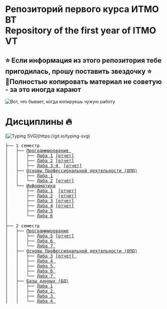 # Репозиторий первого курса ИТМО ВТ <br> Repository of the first year of ITMO VT 

## ⭐ Если информация из этого репозитория тебе пригодилась, прошу поставить звездочку ⭐ <br>📌Полностью копировать материал не советую - за это иногда карают


![Вот, что бывает, когда копируешь чужую работу](/gifStorage/cats.gif)


# Дисциплины 🔥
[![Typing SVG](https://readme-typing-svg.demolab.com?font=Fira+Code&duration=4000&pause=1000&color=07C8F7&width=700&lines=%D0%A1%D0%B8%D1%81%D1%82%D0%B5%D0%BC%D0%BD%D0%BE%D0%B5+%D0%B8+%D0%BF%D1%80%D0%B8%D0%BA%D0%BB%D0%B0%D0%B4%D0%BD%D0%BE%D0%B5+%D0%BF%D1%80%D0%BE%D0%B3%D1%80%D0%B0%D0%BC%D0%BC%D0%BD%D0%BE%D0%B5+%D0%BE%D0%B1%D0%B5%D1%81%D0%BF%D0%B5%D1%87%D0%B5%D0%BD%D0%B8%D0%B5;%D0%9F%D1%80%D0%BE%D0%B3%D1%80%D0%B0%D0%BC%D0%BC%D0%BD%D0%B0%D1%8F+%D0%B8%D0%BD%D0%B6%D0%B5%D0%BD%D0%B5%D1%80%D0%B8%D1%8F+(09.03.04);%D0%9F%D0%B5%D1%80%D0%B2%D1%8B%D0%B9+%D0%BA%D1%83%D1%80%D1%81)](https://git.io/typing-svg)

<pre>
├── 1 семестр
│   ├── <a href="https://github.com/Megadeth2006/ITMO_files/tree/main/Programming">Программирование </a>
│   │   ├── <a href="https://github.com/Megadeth2006/ITMO_files/tree/main/Programming/lab1">Лаба 1</a> <a href="https://github.com/Megadeth2006/ITMO_files/tree/main/Programming/lab1/lab1.pdf">[отчет]</a>
│   │   ├── <a href="https://github.com/Megadeth2006/ITMO_files/tree/main/Programming/lab2">Лаба 2</a> <a href="https://github.com/Megadeth2006/ITMO_files/tree/main/Programming/lab2/lab2.pdf">[отчет]</a>
│   │   ├── <a href="https://github.com/Megadeth2006/ITMO_files/tree/main/Programming/lab3">Лаба 3-4 </a> <a href="https://github.com/Megadeth2006/ITMO_files/blob/main/Programming/lab3/lab3-4.pdf">[отчет]</a>
│   ├── <a href="https://github.com/Megadeth2006/ITMO_files/tree/main/BasicsOfProfessionalActivity">Основы Профессиональной деятельности (ОПД)</a>
│   │   ├── <a href="https://github.com/Megadeth2006/ITMO_files/tree/main/BasicsOfProfessionalActivity/lab1">Лаба 1</a> 
│   │   └── <a href="https://github.com/Megadeth2006/ITMO_files/tree/main/BasicsOfProfessionalActivity/lab2">Лаба 2</a> <a href="https://github.com/Megadeth2006/ITMO_files/tree/main/BasicsOfProfessionalActivity/lab2/lab2.pdf">[отчет]</a>
│   └── <a href="https://github.com/Megadeth2006/ITMO_files/tree/main/Informatics">Информатика</a>
│       ├── <a href="https://github.com/Megadeth2006/ITMO_files/tree/main/Informatics/lab1">Лаба 1</a> </a> <a href="https://github.com/Megadeth2006/ITMO_files/tree/main/Informatics/lab2/lab2.pdf">[отчет]</a>
│       ├── <a href="https://github.com/Megadeth2006/ITMO_files/tree/main/Informatics/lab2">Лаба 2</a> </a> <a href="https://github.com/Megadeth2006/ITMO_files/tree/main/Informatics/lab2/lab2.pdf">[отчет]</a>
│       ├── <a href="https://github.com/Megadeth2006/ITMO_files/tree/main/Informatics/lab3">Лаба 3</a> <a href="https://github.com/Megadeth2006/ITMO_files/tree/main/Informatics/lab3/lab3.pdf">[отчет]</a>
│       ├── <a href="https://github.com/Megadeth2006/ITMO_files/tree/main/Informatics/lab4">Лаба 4</a> <a href="https://github.com/Megadeth2006/ITMO_files/tree/main/Informatics/lab4/lab4.pdf">[отчет]</a>
│       ├── <a href="https://github.com/Megadeth2006/ITMO_files/tree/main/Informatics/lab5">Лаба 5</a>
│       └── <a href="https://github.com/Megadeth2006/ITMO_files/tree/main/Informatics/lab6">Лаба 6</a>
│
├── 2 семестр
│   ├── <a href="https://github.com/Megadeth2006/ITMO_files/tree/main/Programming">Программирование</a>
│   │   ├── <a href="https://github.com/Megadeth2006/ITMO_files/tree/main/Programming/lab5">Лаба 5</a> <a href="https://github.com/Megadeth2006/ITMO_files/tree/main/Programming/lab5/lab5.pdf">[отчет]</a>
│   │   ├── <a href="https://github.com/Megadeth2006/ITMO_files/tree/main/Programming/lab6">Лаба 6 </a>
│   │   └── <a href="https://github.com/Megadeth2006/ITMO_files/tree/main/Programming/lab7">Лаба 7 </a>
│   ├── <a href="https://github.com/Megadeth2006/ITMO_files/tree/main/BasicsOfProfessionalActivity">Основы Профессиональной деятельности (ОПД)</a>
│   │   ├── <a href="https://github.com/Megadeth2006/ITMO_files/tree/main/BasicsOfProfessionalActivity/lab3">Лаба 3</a> <a href="https://github.com/Megadeth2006/ITMO_files/tree/main/BasicsOfProfessionalActivity/lab3/lab3.pdf">[отчет] </a>
│   │   ├── <a href="https://github.com/Megadeth2006/ITMO_files/tree/main/BasicsOfProfessionalActivity/lab4">Лаба 4 </a>
│   │   ├── <a href="https://github.com/Megadeth2006/ITMO_files/tree/main/BasicsOfProfessionalActivity/lab5">Лаба 5 </a>
│   │   ├── <a href="https://github.com/Megadeth2006/ITMO_files/tree/main/BasicsOfProfessionalActivity/lab6">Лаба 6 </a>
│   │   └── <a href="https://github.com/Megadeth2006/ITMO_files/tree/main/BasicsOfProfessionalActivity/lab7">Лаба 7 </a>
│   ├── <a href="https://github.com/Megadeth2006/ITMO_files/tree/main/DataBases">Базы данных (БД)</a>
│   │   ├── <a href="https://github.com/Megadeth2006/ITMO_files/tree/main/DataBases/lab1">Лаба 1</a> 
│   │   ├── <a href="https://github.com/Megadeth2006/ITMO_files/tree/main/DataBases/lab2">Лаба 2 </a>
│   │   ├── <a href="https://github.com/Megadeth2006/ITMO_files/tree/main/DataBases/lab3">Лаба 3 </a>
│   │   └── <a href="https://github.com/Megadeth2006/ITMO_files/tree/main/DataBases/lab4">Лаба 4 </a>
</pre>
